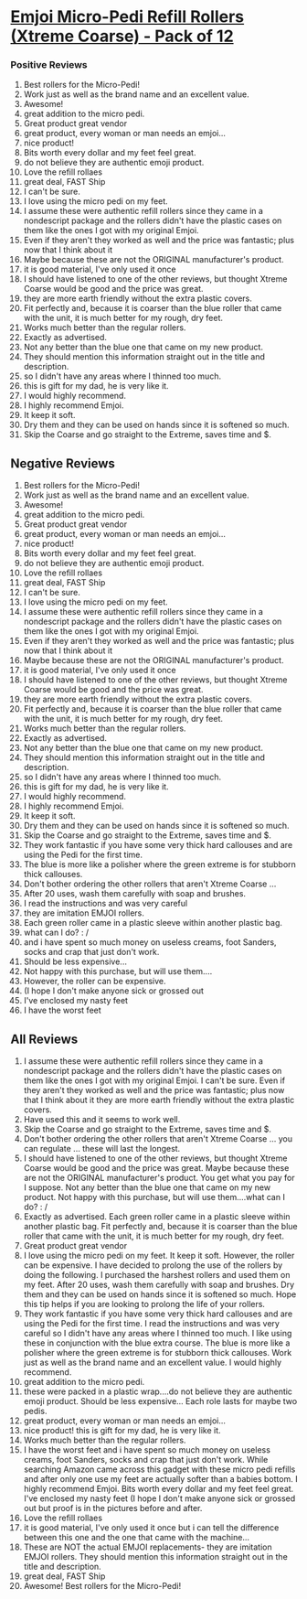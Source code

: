 # [Emjoi Micro-Pedi Refill Rollers (Xtreme Coarse) - Pack of 12](https://products.checkmycream.com/products/Emjoi-Micro-Pedi-Refill-Rollers-(Xtreme-Coarse)-Pack-of-12.html)

### Positive Reviews

<ol>
      <li>Best rollers for the Micro-Pedi!</li>
      <li>Work just as well as the brand name and an excellent value.</li>
      <li>Awesome!</li>
      <li>great addition to the micro pedi.</li>
      <li>Great product great vendor</li>
      <li>great product, every woman or man needs an emjoi...</li>
      <li>nice product!</li>
      <li>Bits worth every dollar and my feet feel great.</li>
      <li>do not believe they are authentic emoji product.</li>
      <li>Love the refill rollaes</li>
      <li>great deal, FAST Ship</li>
      <li>I can&#x27;t be sure.  </li>
      <li>I love using the micro pedi on my feet.</li>
      <li>I assume these were authentic refill rollers since they came in a nondescript package and the rollers didn&#x27;t have the plastic cases on them like the ones I got with my original Emjoi.  </li>
      <li>Even if they aren&#x27;t they worked as well and the price was fantastic; plus now that I think about it</li>
      <li>Maybe because these are not the ORIGINAL manufacturer&#x27;s product.  </li>
      <li>it is good material, I&#x27;ve only used it once</li>
      <li>I should have listened to one of the other reviews, but thought Xtreme Coarse would be good and the price was great.  </li>
      <li>they are more earth friendly without the extra plastic covers.</li>
      <li>Fit perfectly and, because it is coarser than the blue roller that came with the unit, it is much better for my rough, dry feet.</li>
      <li>Works much better than the regular rollers.</li>
      <li>Exactly as advertised.</li>
      <li>Not any better than the blue one that came on my new product.  </li>
      <li>They should mention this information straight out in the title  and description.</li>
      <li>so I didn&#x27;t have any areas where I thinned too much.</li>
      <li>this is gift for my dad, he is very like it.</li>
      <li>I would highly recommend.</li>
      <li>I highly recommend Emjoi.</li>
      <li>It keep it soft.</li>
      <li>Dry them and they can be used on hands since it is softened so much.</li>
      <li>Skip the Coarse and go straight to the Extreme, saves time and $.</li>
</ol>


<h2>Negative Reviews</h2>
<ol>
<li> Best rollers for the Micro-Pedi!</li>
<li> Work just as well as the brand name and an excellent value.</li>
<li> Awesome!</li>
<li> great addition to the micro pedi.</li>
<li> Great product great vendor</li>
<li> great product, every woman or man needs an emjoi...</li>
<li> nice product!</li>
<li> Bits worth every dollar and my feet feel great.</li>
<li> do not believe they are authentic emoji product.</li>
<li> Love the refill rollaes</li>
<li> great deal, FAST Ship</li>
<li> I can&#x27;t be sure.  </li>
<li> I love using the micro pedi on my feet.</li>
<li> I assume these were authentic refill rollers since they came in a nondescript package and the rollers didn&#x27;t have the plastic cases on them like the ones I got with my original Emjoi.  </li>
<li> Even if they aren&#x27;t they worked as well and the price was fantastic; plus now that I think about it</li>
<li> Maybe because these are not the ORIGINAL manufacturer&#x27;s product.  </li>
<li> it is good material, I&#x27;ve only used it once</li>
<li> I should have listened to one of the other reviews, but thought Xtreme Coarse would be good and the price was great.  </li>
<li> they are more earth friendly without the extra plastic covers.</li>
<li> Fit perfectly and, because it is coarser than the blue roller that came with the unit, it is much better for my rough, dry feet.</li>
<li> Works much better than the regular rollers.</li>
<li> Exactly as advertised.</li>
<li> Not any better than the blue one that came on my new product.  </li>
<li> They should mention this information straight out in the title  and description.</li>
<li> so I didn&#x27;t have any areas where I thinned too much.</li>
<li> this is gift for my dad, he is very like it.</li>
<li> I would highly recommend.</li>
<li> I highly recommend Emjoi.</li>
<li> It keep it soft.</li>
<li> Dry them and they can be used on hands since it is softened so much.</li>
<li> Skip the Coarse and go straight to the Extreme, saves time and $.</li>
<li> They work fantastic if you have some very thick hard callouses and are using the Pedi for the first time.</li>
<li> The blue is more like a polisher where the green extreme is for stubborn thick callouses.</li>
<li> Don&#x27;t bother ordering the other rollers that aren&#x27;t Xtreme Coarse ...</li>
<li> After 20 uses, wash them carefully with soap and brushes.</li>
<li> I read the instructions and was very careful</li>
<li> they are imitation EMJOI rollers.</li>
<li> Each green roller came in a plastic sleeve within another plastic bag.</li>
<li> what can I do?  : /</li>
<li> and i have spent so much money on useless creams, foot Sanders, socks and crap that just don&#x27;t work.  </li>
<li> Should be less expensive...</li>
<li> Not happy with this purchase, but will use them....</li>
<li> However, the roller can be expensive.</li>
<li> (I hope I don&#x27;t make anyone sick or grossed out</li>
<li> I&#x27;ve enclosed my nasty feet</li>
<li> I have the worst feet</li>
</ol>

<h2>All Reviews</h2>

<ol>
    <li> I assume these were authentic refill rollers since they came in a nondescript package and the rollers didn&#x27;t have the plastic cases on them like the ones I got with my original Emjoi.  I can&#x27;t be sure.  Even if they aren&#x27;t they worked as well and the price was fantastic; plus now that I think about it they are more earth friendly without the extra plastic covers.</li>
    <li> Have used this and it seems to work well.</li>
    <li> Skip the Coarse and go straight to the Extreme, saves time and $.</li>
    <li> Don&#x27;t bother ordering the other rollers that aren&#x27;t Xtreme Coarse ... you can regulate ...  these will last the longest.</li>
    <li> I should have listened to one of the other reviews, but thought Xtreme Coarse would be good and the price was great.  Maybe because these are not the ORIGINAL manufacturer&#x27;s product.  You get what you pay for I suppose.  Not any better than the blue one that came on my new product.  Not happy with this purchase, but will use them....what can I do?  : /</li>
    <li> Exactly as advertised. Each green roller came in a plastic sleeve within another plastic bag. Fit perfectly and, because it is coarser than the blue roller that came with the unit, it is much better for my rough, dry feet.</li>
    <li> Great product great vendor</li>
    <li> I love using the micro pedi on my feet. It keep it soft. However, the roller can be expensive. I have decided to prolong the use of the rollers by doing the following. I purchased the harshest rollers and used them on my feet. After 20 uses, wash them carefully with soap and brushes. Dry them and they can be used on hands since it is softened so much. Hope this tip helps if you are looking to prolong the life of your rollers.</li>
    <li> They work fantastic if you have some very thick hard callouses and are using the Pedi for the first time. I read the instructions and was very careful so I didn&#x27;t have any areas where I thinned too much. I like using these in conjunction with the blue extra course. The blue is more like a polisher where the green extreme is for stubborn thick callouses. Work just as well as the brand name and an excellent value. I would highly recommend.</li>
    <li> great addition to the micro pedi.</li>
    <li> these were packed in a plastic wrap....do not believe they are authentic emoji product. Should be less expensive... Each role lasts for maybe two pedis.</li>
    <li> great product, every woman or man needs an emjoi...</li>
    <li> nice product! this is gift for my dad, he is very like it.</li>
    <li> Works much better than the regular rollers.</li>
    <li> I have the worst feet and i have spent so much money on useless creams, foot Sanders, socks and crap that just don&#x27;t work.  While searching Amazon came across this gadget with these micro pedi refills and after only one use my feet are actually softer than a babies bottom.  I highly recommend Emjoi. Bits worth every dollar and my feet feel great. I&#x27;ve enclosed my nasty feet (I hope I don&#x27;t make anyone sick or grossed out but proof is in the pictures before and after.</li>
    <li> Love the refill rollaes</li>
    <li> it is good material, I&#x27;ve only used it once but i can tell the difference between this one and the one that came with the machine...</li>
    <li> These are NOT the actual EMJOI replacements-  they are imitation EMJOI rollers. They should mention this information straight out in the title  and description.</li>
    <li> great deal, FAST Ship</li>
    <li> Awesome! Best rollers for the Micro-Pedi!</li>
</ol>




